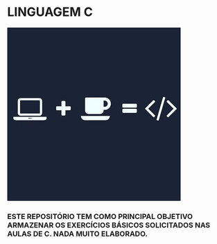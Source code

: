 # LINGUAGEM C
![programacao](https://github.com/hochiminh1996/EXERCICIOS_C/blob/master/programming.jpg)
### ESTE REPOSITÓRIO TEM COMO PRINCIPAL OBJETIVO ARMAZENAR OS EXERCÍCIOS BÁSICOS SOLICITADOS NAS AULAS DE C. NADA MUITO ELABORADO.
